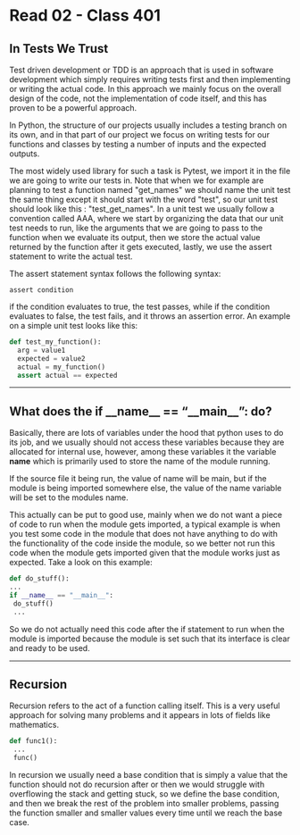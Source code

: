 # Read 02 - Class 401

## In Tests We Trust

Test driven development or TDD is an approach that is used in software development which simply requires writing tests first and then implementing or writing the actual code. In this approach we mainly focus on the overall design of the code, not the implementation of code itself, and this has proven to be a powerful approach.

In Python, the structure of our projects usually includes a testing branch on its own, and in that part of our project we focus on writing tests for our functions and classes by testing a number of inputs and the expected outputs.

The most widely used library for such a task is Pytest, we import it in the file we are going to write our tests in. Note that when we for example are planning to test a function named "get_names" we should name the unit test the same thing except it should start with the word "test", so our unit test should look like this : "test_get_names". In a unit test we usually follow a convention called AAA, where we start by organizing the data that our unit test needs to run, like the arguments that we are going to pass to the function when we evaluate its output, then we store the actual value returned by the function after it gets executed, lastly, we use the assert statement to write the actual test.

The assert statement syntax follows the following syntax:

`assert condition`

if the condition evaluates to true, the test passes, while if the condition evaluates to false, the test fails, and it throws an assertion error. An example on a simple unit test looks like this:

```python
def test_my_function():
  arg = value1
  expected = value2
  actual = my_function()
  assert actual == expected
```

---

## What does the if \_\_name\_\_ == “\_\_main\_\_”: do?

Basically, there are lots of variables under the hood that python uses to do its job, and we usually should not access these variables because they are allocated for internal use, however, among these variables it the variable **name** which is primarily used to store the name of the module running.

If the source file it being run, the value of name will be main, but if the module is being imported somewhere else, the value of the name variable will be set to the modules name.

This actually can be put to good use, mainly when we do not want a piece of code to run when the module gets imported, a typical example is when you test some code in the module that does not have anything to do with the functionality of the code inside the module, so we better not run this code when the module gets imported given that the module works just as expected. Take a look on this example:

```python
def do_stuff():
...
if __name__ == "__main__":
 do_stuff()
 ...
```

So we do not actually need this code after the if statement to run when the module is imported because the module is set such that its interface is clear and ready to be used.

---

## Recursion

Recursion refers to the act of a function calling itself. This is a very useful approach for solving many problems and it appears in lots of fields like mathematics.

```python
def func1():
 ...
 func()
```

In recursion we usually need a base condition that is simply a value that the function should not do recursion after or then we would struggle with overflowing the stack and getting stuck, so we define the base condition, and then we break the rest of the problem into smaller problems, passing the function smaller and smaller values every time until we reach the base case.
